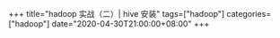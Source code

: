 +++
title="hadoop 实战（二）| hive 安装"
tags=["hadoop"]
categories=["hadoop"]
date="2020-04-30T21:00:00+08:00"
+++
